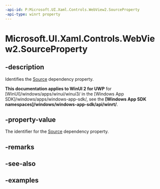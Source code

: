 ```yaml
---
-api-id: P:Microsoft.UI.Xaml.Controls.WebView2.SourceProperty
-api-type: winrt property
---
```


# Microsoft.UI.Xaml.Controls.WebView2.SourceProperty

<!--
public static Microsoft.UI.Xaml.DependencyProperty SourceProperty { get; }
-->


## -description

Identifies the [Source](webview2_source.md) dependency property.

**This documentation applies to WinUI 2 for UWP** for [WinUI]/windows/apps/winui/winui3/ in the [Windows App SDK]/windows/apps/windows-app-sdk/, see the **[Windows App SDK namespaces]/windows/windows-app-sdk/api/winrt/**.

## -property-value

The identifier for the [Source](webview2_source.md) dependency property.

## -remarks

## -see-also

## -examples


